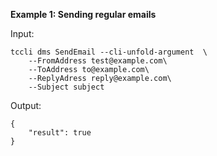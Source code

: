 **Example 1: Sending regular emails**



Input: 

```
tccli dms SendEmail --cli-unfold-argument  \
    --FromAddress test@example.com\
    --ToAddress to@example.com\
    --ReplyAdress reply@example.com\
    --Subject subject
```

Output: 
```
{
    "result": true
}
```

